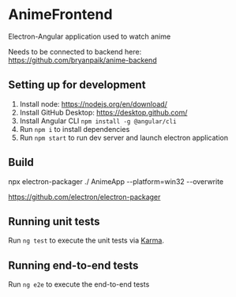# AnimeFrontend
Electron-Angular application used to watch anime

Needs to be connected to backend here: https://github.com/bryanpaik/anime-backend

## Setting up for development
1. Install node: https://nodejs.org/en/download/
2. Install GitHub Desktop: https://desktop.github.com/
3. Install Angular CLI `npm install -g @angular/cli`
4. Run `npm i` to install dependencies
5. Run `npm start` to run dev server and launch electron application


## Build

npx electron-packager ./ AnimeApp --platform=win32 --overwrite

https://github.com/electron/electron-packager 

## Running unit tests

Run `ng test` to execute the unit tests via [Karma](https://karma-runner.github.io).

## Running end-to-end tests

Run `ng e2e` to execute the end-to-end tests 
